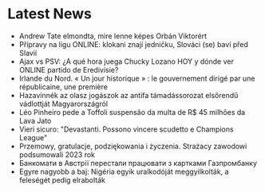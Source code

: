 # Latest News
-  Andrew Tate elmondta, mire lenne képes Orbán Viktorért
-  Přípravy na ligu ONLINE: klokani znají jedničku, Slováci (se) baví před Slavií
-  Ajax vs PSV: ¿A qué hora juega Chucky Lozano HOY y dónde ver ONLINE partido de Eredivisie?
-  Irlande du Nord. « Un jour historique » : le gouvernement dirigé par une républicaine, une première
-  Hazavinnék az olasz jogászok az antifa támadássorozat elsőrendű vádlottját Magyarországról
-  Léo Pinheiro pede a Toffoli suspensão da multa de R$ 45 milhões da Lava Jato
-  Vieri sicuro: "Devastanti. Possono vincere scudetto e Champions League"
-  Przemowy, gratulacje, podziękowania i życzenia. Strażacy zawodowi podsumowali 2023 rok
-  Банкомати в Австрії перестали працювати з картками Газпромбанку
-  Egyre nagyobb a baj: Nigéria egyik uralkodóját meggyilkolták, a feleségét pedig elrabolták

